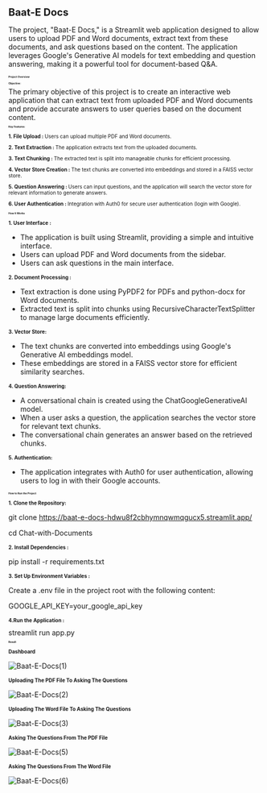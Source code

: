 <h1 style="font-size: 20px;"><b>Baat-E Docs</b></h1>

The project, "Baat-E Docs," is a Streamlit web application designed to allow users to upload PDF and Word documents, extract text from these documents, and ask questions based on the content. The application leverages Google's Generative AI models for text embedding and question answering, making it a powerful tool for document-based Q&A.

<h2 style="font-size: 5px;"><b>Project Overview</b></h2>

<h3 style="font-size: 5px;"><b>Objective:</b></h3>
The primary objective of this project is to create an interactive web application that can extract text from uploaded PDF and Word documents and provide accurate answers to user queries based on the document content.

<h3 style="font-size: 5px;"><b>Key Features:</b></h3>

<p style="font-size: 10px;"><b>1. File Upload : </b> Users can upload multiple PDF and Word documents.</p>

<p style="font-size: 10px;"><b>2. Text Extraction : </b> The application extracts text from the uploaded documents.</p>

<p style="font-size: 10px;"><b>3. Text Chunking : </b>  The extracted text is split into manageable chunks for efficient processing.</p>

<p style="font-size: 10px;"><b>4. Vector Store Creation : </b> The text chunks are converted into embeddings and stored in a FAISS vector store.</p>

<p style="font-size: 10px;"><b>5. Question Answering : </b> Users can input questions, and the application will search the vector store for relevant information to generate answers.</p>

<p style="font-size: 10px;"><b>6. User Authentication : </b> Integration with Auth0 for secure user authentication (login with Google).</p>

<h3 style="font-size: 5px;"><b>How It Works</b></h3>

<p style="font-size: 10px;"><b>1. User Interface :</b></p>

* The application is built using Streamlit, providing a simple and intuitive interface.
* Users can upload PDF and Word documents from the sidebar.
* Users can ask questions in the main interface.
  
<p style="font-size: 10px;"><b>2. Document Processing :</b></p>

* Text extraction is done using PyPDF2 for PDFs and python-docx for Word documents.
* Extracted text is split into chunks using RecursiveCharacterTextSplitter to manage large documents efficiently.

<p style="font-size: 10px;"><b>3. Vector Store:</b></p>

* The text chunks are converted into embeddings using Google's Generative AI embeddings model.
* These embeddings are stored in a FAISS vector store for efficient similarity searches.

<p style="font-size: 10px;"><b>4. Question Answering:</b></p>

* A conversational chain is created using the ChatGoogleGenerativeAI model.
* When a user asks a question, the application searches the vector store for relevant text chunks.
* The conversational chain generates an answer based on the retrieved chunks.

<p style="font-size: 10px;"><b>5. Authentication:</b></p>

* The application integrates with Auth0 for user authentication, allowing users to log in with their Google accounts.

<h3 style="font-size: 5px;"><b>How to Run the Project</b></h3>

<p style="font-size: 10px;"><b>1. Clone the Repository:</b></p>

git clone https://baat-e-docs-hdwu8f2cbhymnqwmqgucx5.streamlit.app/

cd Chat-with-Documents

<p style="font-size: 10px;"><b>2. Install Dependencies :</b></p>

pip install -r requirements.txt

<p style="font-size: 10px;"><b>3. Set Up Environment Variables :</b></p>

Create a .env file in the project root with the following content:

GOOGLE_API_KEY=your_google_api_key

<p style="font-size: 10px;"><b>4.Run the Application :</b></p>
streamlit run app.py

<h3 style="font-size: 5px;"><b>Result</b></h3>

<p style="font-size: 10px;"><b>Dashboard</b></p>

![Baat-E-Docs(1)](https://github.com/user-attachments/assets/d55e6574-97a3-4b56-8165-cdb2b6a3b196)


<p style="font-size: 10px;"><b>Uploading The PDF File To Asking The Questions </b></p>

![Baat-E-Docs(2)](https://github.com/user-attachments/assets/8d4dac55-5e69-48a9-a382-647a95cfb60e)


<p style="font-size: 10px;"><b>Uploading The Word File To Asking The Questions </b></p>

![Baat-E-Docs(3)](https://github.com/user-attachments/assets/c7ecc10d-64e7-4bb3-9aea-23ce538f3dea)


<p style="font-size: 10px;"><b>Asking The Questions From The PDF File </b></p>

![Baat-E-Docs(5)](https://github.com/user-attachments/assets/d1710880-ebeb-4f44-a7fc-62db56c7623e)


<p style="font-size: 10px;"><b>Asking The Questions From The Word File </b></p>

![Baat-E-Docs(6)](https://github.com/user-attachments/assets/2f4bf960-f634-442d-a009-61463144cb66)
